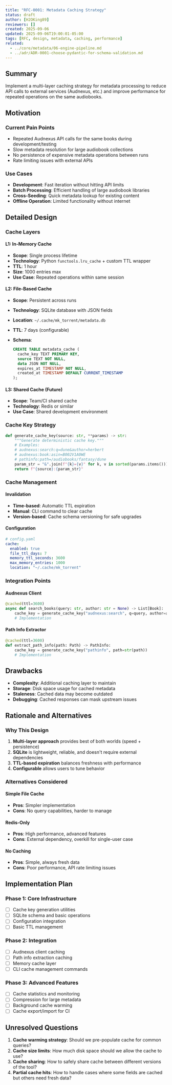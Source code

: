 ```yaml
---
title: "RFC-0001: Metadata Caching Strategy"
status: draft
author: [H2OKing89]
reviewers: []
created: 2025-09-06
updated: 2025-09-06T19:00:01-05:00
tags: [RFC, design, metadata, caching, performance]
related:
  - ../core/metadata/06-engine-pipeline.md
  - ../adr/ADR-0001-choose-pydantic-for-schema-validation.md
---
```


## Summary

Implement a multi-layer caching strategy for metadata processing to reduce API calls to external services (Audnexus, etc.) and improve performance for repeated operations on the same audiobooks.

## Motivation

### Current Pain Points

- Repeated Audnexus API calls for the same books during development/testing
- Slow metadata resolution for large audiobook collections
- No persistence of expensive metadata operations between runs
- Rate limiting issues with external APIs

### Use Cases

- **Development**: Fast iteration without hitting API limits
- **Batch Processing**: Efficient handling of large audiobook libraries
- **Cross-Seeding**: Quick metadata lookup for existing content
- **Offline Operation**: Limited functionality without internet

## Detailed Design

### Cache Layers

#### L1: In-Memory Cache

- **Scope**: Single process lifetime
- **Technology**: Python `functools.lru_cache` + custom TTL wrapper
- **TTL**: 1 hour
- **Size**: 1000 entries max
- **Use Case**: Repeated operations within same session

#### L2: File-Based Cache

- **Scope**: Persistent across runs
- **Technology**: SQLite database with JSON fields
- **Location**: `~/.cache/mk_torrent/metadata.db`
- **TTL**: 7 days (configurable)
- **Schema**:

  ```sql
  CREATE TABLE metadata_cache (
    cache_key TEXT PRIMARY KEY,
    source TEXT NOT NULL,
    data JSON NOT NULL,
    expires_at TIMESTAMP NOT NULL,
    created_at TIMESTAMP DEFAULT CURRENT_TIMESTAMP
  );
  ```

#### L3: Shared Cache (Future)

- **Scope**: Team/CI shared cache
- **Technology**: Redis or similar
- **Use Case**: Shared development environment

### Cache Key Strategy

```python
def generate_cache_key(source: str, **params) -> str:
    """Generate deterministic cache key."""
    # Examples:
    # audnexus:search:q=dune&author=herbert
    # audnexus:book:asin=B002V1A0WE
    # pathinfo:path=/audiobooks/fantasy/dune
    param_str = "&".join(f"{k}={v}" for k, v in sorted(params.items()))
    return f"{source}:{param_str}"
```

### Cache Management

#### Invalidation

- **Time-based**: Automatic TTL expiration
- **Manual**: CLI command to clear cache
- **Version-based**: Cache schema versioning for safe upgrades

#### Configuration

```yaml
# config.yaml
cache:
  enabled: true
  file_ttl_days: 7
  memory_ttl_seconds: 3600
  max_memory_entries: 1000
  location: "~/.cache/mk_torrent"
```

### Integration Points

#### Audnexus Client

```python
@cached(ttl=3600)
async def search_books(query: str, author: str = None) -> List[Book]:
    cache_key = generate_cache_key("audnexus:search", q=query, author=author)
    # Implementation
```

#### Path Info Extractor

```python
@cached(ttl=3600)
def extract_path_info(path: Path) -> PathInfo:
    cache_key = generate_cache_key("pathinfo", path=str(path))
    # Implementation
```

## Drawbacks

- **Complexity**: Additional caching layer to maintain
- **Storage**: Disk space usage for cached metadata
- **Staleness**: Cached data may become outdated
- **Debugging**: Cached responses can mask upstream issues

## Rationale and Alternatives

### Why This Design

1. **Multi-layer approach** provides best of both worlds (speed + persistence)
2. **SQLite** is lightweight, reliable, and doesn't require external dependencies
3. **TTL-based expiration** balances freshness with performance
4. **Configurable** allows users to tune behavior

### Alternatives Considered

#### Simple File Cache

- **Pros**: Simpler implementation
- **Cons**: No query capabilities, harder to manage

#### Redis-Only

- **Pros**: High performance, advanced features
- **Cons**: External dependency, overkill for single-user case

#### No Caching

- **Pros**: Simple, always fresh data
- **Cons**: Poor performance, API rate limiting issues

## Implementation Plan

### Phase 1: Core Infrastructure

- [ ] Cache key generation utilities
- [ ] SQLite schema and basic operations
- [ ] Configuration integration
- [ ] Basic TTL management

### Phase 2: Integration

- [ ] Audnexus client caching
- [ ] Path info extraction caching
- [ ] Memory cache layer
- [ ] CLI cache management commands

### Phase 3: Advanced Features

- [ ] Cache statistics and monitoring
- [ ] Compression for large metadata
- [ ] Background cache warming
- [ ] Cache export/import for CI

## Unresolved Questions

1. **Cache warming strategy**: Should we pre-populate cache for common queries?
2. **Cache size limits**: How much disk space should we allow the cache to use?
3. **Cache sharing**: How to safely share cache between different versions of the tool?
4. **Partial cache hits**: How to handle cases where some fields are cached but others need fresh data?
